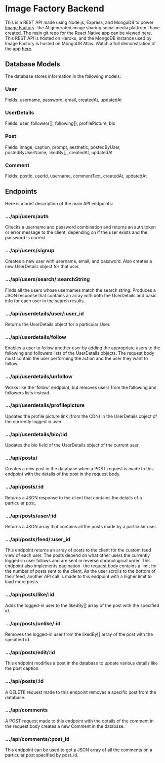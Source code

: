 # Image Factory Backend

This is a REST API made using Node.js, Express, and MongoDB to power [Image Factory](https://github.com/saarthak2002/ImageFactory)- the AI generated image sharing social media platfrom I have created. The main git repo for the React Native app can be viewed [here](https://github.com/saarthak2002/ImageFactory). This REST API is hosted on Heroku, and the MongoDB instance used by Image Factory is hosted on MongoDB Atlas. Watch a full demonstration of the app [here](https://youtu.be/trwPyBvvdhU).

## Database Models
The database stores information in the following models:

### User
Fields: username, password, email, createdAt, updatedAt

### UserDetails
Fields: user, followers[], following[], profilePicture, bio

### Post
Fields: image, caption, prompt, aesthetic, postedByUser, postedByUserName, likedBy[], createdAt, updatedAt

### Comment
Fields: postId, userId, username, commentText, createdAt, updatedAt

## Endpoints

Here is a brief description of the main API endpoints:

### .../api/users/auth
Checks a username and password combination and returns an auth token or error message to the client, depending on if the user exists and the password is correct.

### .../api/users/signup
Creates a new user with username, email, and password. Also creates a new UserDetails object for that user.

### .../api/users/search/:searchString
Finds all the users whose usernames match the search string. Produces a JSON response that contains an array with both the UserDetails and basic info for each user in the search results.

### .../api/userdetails/user/:user_id
Returns the UserDetails object for a particular User.

### .../api/userdetails/follow
Enables a user to follow another user by adding the appropriate users to the following and followers lists of the UserDetails objects. The request body must contain the user performing the action and the user they want to follow.

### .../api/userdetails/unfollow
Works like the 'follow' endpoint, but removes users from the following and followers lists instead.

### .../api/userdetails/profilepicture
Updates the profile picture link (from the CDN) in the UserDetails object of the currently logged in user.

### .../api/userdetails/bio/:id
Updates the bio field of the UserDetails object of the current user.

### .../api/posts/
Creates a new post in the database when a POST request is made to this endpoint with the details of the post in the request body.

### .../api/posts/:id
Returns a JSON response to the client that contains the details of a particular post.

### .../api/posts/user/:id
Returns a JSON array that contains all the posts made by a particular user.

### .../api/posts/feed/:user_id
This endpoint returns an array of posts to the client for the custom feed view of each user. The posts depend on what other users the currently logged-in user follows and are sent in reverse chronological order. This endpoint also implements pagination- the request body contains a limit for the number of posts sent to the client. As the user scrolls to the bottom of their feed, another API call is made to this endpoint with a higher limit to load more posts.

### .../api/posts/like/:id
Adds the logged-in user to the likedBy[] array of the post with the specified id.

### .../api/posts/unlike/:id
Removes the logged-in user from the likedBy[] array of the post with the specified id.

### .../api/posts/edit/:id
This endpoint modifies a post in the database to update various details like the post caption.

### .../api/posts/:id
A DELETE request made to this endpoint removes a specific post from the database.

### .../api/comments
A POST request made to this endpoint with the details of the comment in the request body creates a new Comment in the database.

### .../api/comments/:post_id
This endpoint can be used to get a JSON array of all the comments on a particular post specified by post_id.
